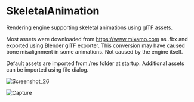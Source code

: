 # SkeletalAnimation
Rendering engine supporting skeletal animations using glTF assets.

Most assets were downloaded from https://www.mixamo.com as .fbx and exported using Blender glTF exporter. This conversion may have caused bone misalignment in some animations. Not caused by the engine itself.

Default assets are imported from /res folder at startup. Additional assets can be imported using file dialog.

![Screenshot_26](https://user-images.githubusercontent.com/38842578/170640673-a5aac3ff-732c-4211-8e2f-11d199268fa6.png)

![Capture](https://user-images.githubusercontent.com/38842578/170813815-55042487-5f27-4304-9313-5f513b11307c.gif)
